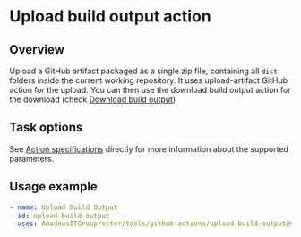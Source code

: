 # Upload build output action

## Overview
Upload a GitHub artifact packaged as a single zip file, containing all `dist` folders inside the current working repository.
It uses upload-artifact GitHub action for the upload.
You can then use the download build output action for the download (check [Download build output](../download-build-output/readme.md))

## Task options
See [Action specifications](tools/github-actions/upload-build-output/action.yml) directly for more information about the supported parameters.

## Usage example
```yaml
- name: Upload Build Output
  id: upload-build-output
  uses: AmadeusITGroup/otter/tools/github-actions/upload-build-output@v8.0.15
```
